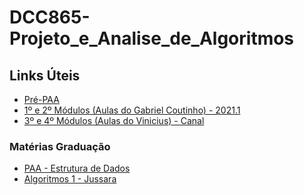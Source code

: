 # DCC865-Projeto_e_Analise_de_Algoritmos

## Links Úteis

- [Pré-PAA][LinkPréPAA]
- [1º e 2º Módulos (Aulas do Gabriel Coutinho) - 2021.1][LinkGabrielCoutinho]
- [3º e 4º Módulos (Aulas do Vinicius) - Canal][LinkVinicius]
  <!-- - Classes de grafos 2023.2: vídeos extras -->
  <!-- - Projeto e Análise de Algoritmos 2020.2 - Módulo 3: Paradigmas de desenvolvimento de algoritmos -->

<!-- [Link]: https://youtube.com/playlist?list=PLFPppTfkqbfVQw7OOKhZ3RkQgVG28njTx -->
<!-- [LinkGrafos2023.2Extras]: https://youtube.com/playlist?list=PLFPppTfkqbfU0esC0ySLLdevOg6d2tT1o -->

### Matérias Graduação

- [PAA - Estrutura de Dados][LinkEstruturaDeDados]
- [Algoritmos 1 - Jussara][LinkAlgoritmos1Jussara]

<!-- LINKS -->

[LinkPréPAA]: <2024.2\pré-PAA - Gabriel Coutinho.pdf>

[LinkGabrielCoutinho]: https://www.youtube.com/playlist?list=PLOEEGO60ewE4fxFTdd_1p1lSY9lPzItOV
[LinkVinicius]: https://youtube.com/channel/UCBAlRvvRj_R7PYhMLVLyXCA
[LinkEstruturaDeDados]: https://youtube.com/playlist?list=PLuHVLII97zP8u0o56JZkr_b1RYxffr4Tn
[LinkAlgoritmos1Jussara]: https://youtube.com/playlist?list=PLuHVLII97zP-HED3V_KRe2NHvpcAZ21lS
